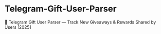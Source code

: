 # Telegram-Gift-User-Parser
🎯 Telegram Gift User Parser — Track New Giveaways &amp; Rewards Shared by Users [2025]
